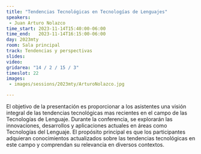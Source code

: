 ```yaml
---
title: "Tendencias Tecnológicas en Tecnologías de Lenguajes"
speakers:
 - Juan Arturo Nolazco
time_start: 2023-11-14T15:40:00-06:00
time_end:   2023-11-14T16:15:00-06:00
day: 2023mty
room: Sala principal
track: Tendencias y perspectivas
slides: 
video: 
gridarea: "14 / 2 / 15 / 3"
timeslot: 22
images:
 - images/sessions/2023mty/ArturoNolazco.jpg

---
```


El objetivo de la presentación es proporcionar a los asistentes una visión integral de las tendencias tecnológicas mas recientes en el campo de las Tecnologías de Lenguaje. Durante la conferencia, se explorarán las innovaciones, desarrollos y aplicaciones actuales en áreas como Tecnologías del Lenguaje. El propósito principal es que los participantes adquieran conocimientos actualizados sobre las tendencias tecnológicas en este campo y comprendan su relevancia en diversos contextos.